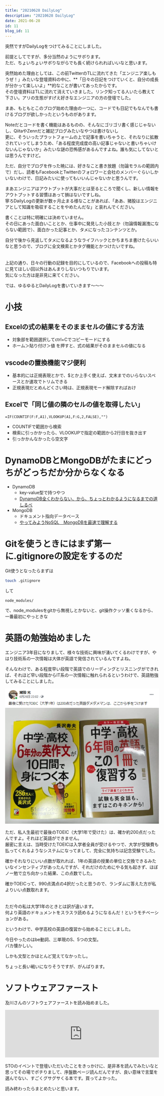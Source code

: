 ```yaml
---
title: "20210628 DailyLog"
description: "20210628 DailyLog"
date: 2021-06-28
id: 11
blog_id: 11
---
```


突然ですがDailyLogをつけてみることにしました。

前提としてですが、多分当然のようにサボります。  
ただ、ちょいちょいサボりながらでも長く続けられればいいなと思います。

突然始めた理由としては、この前TwitterのTLに流れてきた「エンジニア楽しもうぜ！」みたいな登壇資料の中に、**「日々の日記をつけていくと、自分の成長が分かって楽しいよ」**的なことが書いてあったからです。  
その登壇資料はTLに流れて消えていきました。リンク知ってる人いたら教えて下さい。アリの生態がすげえ好きなエンジニアの方の登壇でした。

まあ、もともとこのブログ始めた理由の一つに、コードでも日記でもなんでも書けるブログが欲しかったというものがあります。

Noteだとコードを書く機能はあるものの、そんなにゴリゴリ書く感じじゃないし、QiitaやZennだと雑記ブログみたいなやつは書けないし  
更に、そういったプラットフォームの上で記事を書いちゃうと、それなりに拡散されていってしまうため、「ある程度完成度の高い記事じゃないと書いちゃいけないんじゃないか」みたいな謎の恐怖感があるんですよね。誰も気にしてないとは思うんですけど。

ただ、自分でブログを作った暁には、好きなこと書き放題（勿論モラルの範囲内で）だし、読者もFacebookとTwitterのフォロワーと会社のメンバーぐらいしかいないわけで、日記みたいに使ってもいいんじゃないかと思うんです。

まあエンジニアはアウトプットが大事だとは至るところで聞くし、新しい情報をアウトプットする習慣はあって損はないですしね。  
寧ろDailyLogの更新が数ヶ月止まる様なことがあれば、「ああ、猪股はエンジニアとして知識を吸収することをやめたんだな」と哀れんでください。

書くことは特に明確には決めていません。  
その日にあった面白いこととか、仕事中に発見した小技とか（勿論情報漏洩にならない範囲で）、面白かった記事とか、タメになったコンテンツとか。

自分で後から見返してタメになるようなライフハックとかちまちま書けたらいいなと思うので、ブログに全文検索とかタグ機能とかつけたいですね。
<br>
<br>
<br>
上記の通り、日々の行動の記録を目的にしているので、Facebookへの投稿も特に見てほしい回以外はあんまりしないつもりでいます。  
気になった方は是非見に来てください。

では、ゆるゆるとDailyLogを書いていきます～～～

# 小技
## Excelの式の結果をそのままセルの値にする方法
- 対象部を範囲選択してctrl+Cでコピーモードにする
- ホーム＞貼り付け＞値 を押すと、式の結果がそのままセルの値になる
​
## vscodeの置換機能マジ便利
- 基本的には正規表現とかで、$とか上手く使えば、文末までのいらないスペースとか速攻でトリムできる
- 正規表現だとめんどくさい時は、正規表現モード解除すればおけ
​
## Excelで「同じ値の隣のセルの値を取得したい」
```
=IF(COUNTIF(F:F,A1),VLOOKUP(A1,F:G,2,FALSE),"")
```
- COUNTIFで範囲から検索
- 検索に引っかかったら、VLOOKUPで指定の範囲から2行目を抜き出す
- 引っかかんなかったら空文字

# DynamoDBとMongoDBがたまにどっちがどっちだか分からなくなる
- DynamoDB
  - key-value型で持つやつ
  - [DynamoDB全くわからない、から、ちょっとわかるようになるまでの道しるべ](https://dev.classmethod.jp/articles/dynamodb-chottowakaru/)
- MongoDB
  - ドキュメント指向データベース
  - [やってみようNoSQL　MongoDBを最速で理解する](https://qiita.com/Brutus/items/8a67a4db0fdc5a33d549)

# Gitを使うときにはまず第一に.gitignoreの設定をするのだ
Git使うとなったらまずは
```bash
touch .gitignore
```

して
```
node_modules/
```

で、node_modulesをgitから無視しとかないと、git操作クッソ重くなるから、一番最初にやっときな

# 英語の勉強始めました
エンジニア3年目になりまして、様々な技術に興味が湧いてくるわけですが、やはり技術系の一次情報は大体が英語で発信されているんですよね。

そんなわけで、ある程度早い段階で英語でのリーディングとリスニングができれば、それほど早い段階からIT系の一次情報に触れられるというわけで、英語勉強してみることにしました。

![toeic](./toeic.PNG)

ただ、私人生最初で最後のTOEIC（大学1年で受けた）は、確か約200点だったんですよ。それほど英語ができません。  
厳密に言えは、当時受けたTOEICは入学者全員が受けるやつで、大学が受験費も払ってくれるようなシステムになってまして、完全に気持ちは記念受験でした。

確かそれなりにいい点数が取れれば、1年の英語の授業の単位と交換できるみたいなインセンティブがあったんですが、それだけのためにやる気も起きず、ほぼノー勉で立ち向かった結果、この点数でした。

確かTOEICって、990点満点の4択だったと思うので、ランダムに答えた方が私よりいい点数取れます。
<br>
<br>
<br>
ただ今の私は大学1年のときとは訳が違います。  
何より英語のドキュメントをスラスラ読めるようになるんだ！というモチベーションがある。

というわけで、中学高校の英語の復習から始めることにしました。

今日やったのはbe動詞、三単現のS、5つの文型。  
バカ懐かしい。

しかも文型とかほとんど覚えてなかったし。

ちょっと長い戦いになりそうですが、がんばります。

# ソフトウェアファースト
及川さんのソフトウェアファーストを読み始めました。

<iframe 
  class="hatenablogcard" 
  style="width:100%;height:155px;max-width:680px;"
  src="https://hatenablog-parts.com/embed?url=https://www.amazon.co.jp/dp/B07YNJSCG8/" 
  width="300" height="150" frameborder="0" scrolling="no">
</iframe>

STOのイベントで登壇いただいたことをきっかけに、是非本を読んでみたいなと思ってその場でポチりまして、序盤数ページ読んだんですが、良い意味で言葉を選んでない、すごくグサグサくる本です。買ってよかった。

読み終わったらまとめたいと思います。